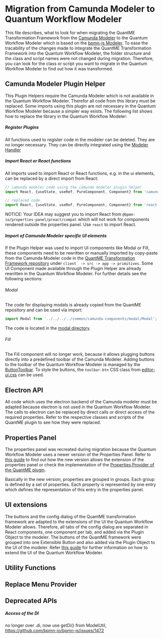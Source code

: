 # Migration from Camunda Modeler to Quantum Workflow Modeler
This file describes, what to look for when migrating the QuantME Transformation Framework 
from the [Camunda Modeler](https://github.com/camunda/camunda-modeler) to the Quantum Workflow Modeler 
which is based on the [bpmn-js Modeler](https://github.com/bpmn-io/bpmn-js/). To ease the tracability of the changes made to
integrate the QuantME Transformation Framework into the Quantum Workflow Modeler, the folder structure and the class and 
script names were not changed during migration. Therefore, you can look for the class or script you want to migrate in the
Quantum Workflow Modeler to find out how it was transformed.

## Camunda Modeler Plugin Helper  
This Plugin Helpers require the Camunda Modeler which is not available in the Quantum Workflow Modeler.
Therefor all code from this library must be replaced. Some imports using this plugin are
not necessary in the Quantum Workflow Modeler because a simpler way exists. The following list shows how 
to replace the library in the Quantum Workflow Modeler:

##### Register Plugins
All functions used to register code in the modeler can be deleted. They are no longer necessary. They 
can be directly integrated using the [Modeler Handler](../../components/bpmn-q/modeler-component/editor/ModelerHandler.js)

##### Import React or React functions
All imports used to import React or React functions, e.g. in the ui elements, can be replaced by a
direct import from React:
```javascript
// camunda modeler code using the camunda modeler plugin helper
import React, {useState, useRef, PureComponent, Component} from 'camunda-modeler-plugin-helpers/react';

// replaced code
import React, {useState, useRef, PureComponent, Component} from 'react';
```
NOTICE: Your IDEA may suggest you to import React from ```@bpmn-io/properties-panel/preact/compat``` which will not work 
for components rendered outside the properties panel. Use ```react``` to import React.

##### Import of Camunda Modeler specific UI elements
If the Plugin Helper was used to import UI components like Modal or Fill, these components need to be rewritten or manually 
imported by copy-paste from the Camunda Modeler code in the [QuantME Transformation Framework repository](https://github.com/UST-QuAntiL/QuantME-TransformationFramework/tree/develop/client/src/app/primitives) under ```client 
-> src -> app -> primitives```. Some UI Component made available through the Plugin Helper are already rewritten in the Quantum
Workflow Modeler. For further details see the following sections:

###### Modal
The code for displaying modals is already copied from the QuantME repository and can be used via import:
```javascript
import Modal from '../../../../common/camunda-components/modal/Modal';
```
The code is located in the [modal directory](../../components/bpmn-q/modeler-component/editor/ui/modal).

###### Fill
The Fill component will no longer work, because it allows plugging buttons directly into a predefined toolbar of the Camunda Modeler.
Adding buttons to the toolbar of the Quantum Workflow Modeler is managed by the [ButtonToolbar](../../components/bpmn-q/modeler-component/editor/ui/ButtonToolbar.js).
To style the buttons, the ```toolbar-btn``` CSS class from [editor-ui.css](../../components/bpmn-q/modeler-component/editor/resources/styling/editor-ui.css) 
can be used.

## Electron API
All code which uses the electron backend of the Camunda modeler must be adapted because electron is not used in the Quantum
Workflow Modeler. The calls to electron can be replaced by direct calls or direct access of the required properties. Refer 
to the respective classes and scripts of the QuantME plugin to see how they were replaced.

## Properties Panel
The properties panel was recreated during migration because the Quantum Workflow Modeler uses a newer version of the Properties 
Panel. Refer to [this guide](https://github.com/bpmn-io/bpmn-js-examples/tree/master/properties-panel-extension) 
to find out how the new version allows the extension of the properties panel or check the
implementation of the [Properties Provider of the QuantME plugin](../../components/bpmn-q/modeler-component/extensions/quantme/modeling/properties-provider/QuantMEPropertiesProvider.js).

Basically in the new version, properties are grouped in groups. Each group is defined by a set of properties. Each property 
is represented by one entry which defines the representation of this entry in the properties panel.

## UI extensions
The buttons and the config dialog of the QuantME transformation framework are adapted to the extensions of the UI the Quantum
Workflow Modeler allows. Therefore, all tabs of the config dialog are separated in React components, one component per tab,
and added via the Plugin Object to the modeler. The buttons of the QuantME framework were grouped into one Extensible Button
and also added via the Plugin Object to the UI of the modeler. Refer [this guide](../quantum-workflow-modeler/editor/ui-extension/extend-ui-via-plugin-object.md) 
for further information on how to extend the UI of the Quantum Workflow Modeler.

## Utility Functions

## Replace Menu Provider

## Deprecated APIs

##### Access of the DI
no longer over .di, now use getDi() from ModelUtil, https://github.com/bpmn-io/bpmn-js/issues/1472